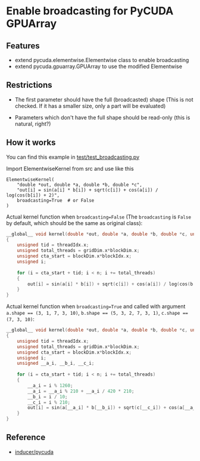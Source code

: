 # Enable broadcasting for PyCUDA GPUArray

## Features

* extend pycuda.elementwise.Elementwise class to enable broadcasting
* extend pycuda.gpuarray.GPUArray to use the modified Elementwise

## Restrictions

* The first parameter should have the full (broadcasted) shape
  (This is not checked. If it has a smaller size, only a part will be evaluated)

* Parameters which don't have the full shape should be read-only (this is natural, right?)

## How it works

You can find this example in [test/test_broadcasting.py](test/test_broadcasting.py#L47)

Import ElementwiseKernel from src and use like this

```python3
ElementwiseKernel(
    "double *out, double *a, double *b, double *c",
    "out[i] = sin(a[i] * b[i]) + sqrt(c[i]) + cos(a[i]) / log(cos(b[i]) + 2)",
    broadcasting=True  # or False
)
```

Actual kernel function when `broadcasting=False`
(The `broadcasting` is `False` by default, which should be the same as original class):

```c
__global__ void kernel(double *out, double *a, double *b, double *c, unsigned long long n)
{
    unsigned tid = threadIdx.x;
    unsigned total_threads = gridDim.x*blockDim.x;
    unsigned cta_start = blockDim.x*blockIdx.x;
    unsigned i;
    
    for (i = cta_start + tid; i < n; i += total_threads)
    {
        out[i] = sin(a[i] * b[i]) + sqrt(c[i]) + cos(a[i]) / log(cos(b[i]) + 2);
    }
}
```

Actual kernel function when `broadcasting=True` and called with argument
`a.shape == (3, 1, 7, 3, 10)`, `b.shape == (5, 3, 2, 7, 3, 1)`, `c.shape == (7, 3, 10)`:

```C
__global__ void kernel(double *out, double *a, double *b, double *c, unsigned long long n)
{
    unsigned tid = threadIdx.x;
    unsigned total_threads = gridDim.x*blockDim.x;
    unsigned cta_start = blockDim.x*blockIdx.x;
    unsigned i;
    unsigned __a_i, __b_i, __c_i;
    
    for (i = cta_start + tid; i < n; i += total_threads)
    {
        __a_i = i % 1260;
        __a_i = __a_i % 210 + __a_i / 420 * 210;
        __b_i = i / 10;
        __c_i = i % 210;
        out[i] = sin(a[__a_i] * b[__b_i]) + sqrt(c[__c_i]) + cos(a[__a_i]) / log(cos(b[__b_i]) + 2);
    }
}
```

## Reference

* [inducer/pycuda](https://github.com/inducer/pycuda)
